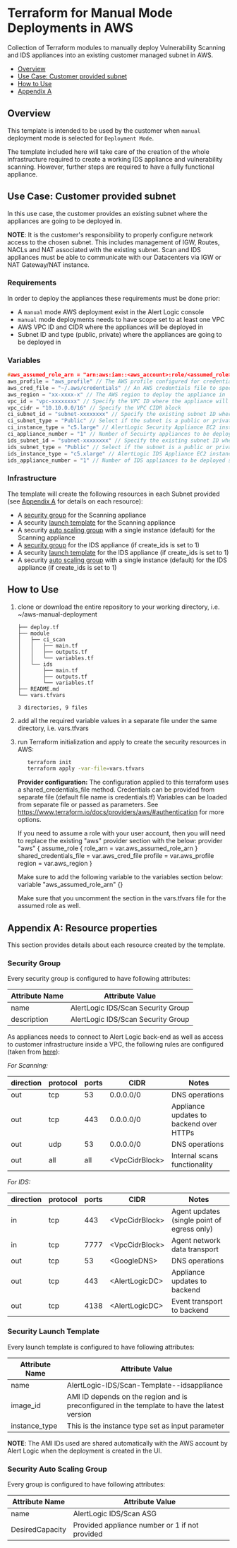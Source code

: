# Terraform for Manual Mode Deployments in AWS

Collection of Terraform modules to manually deploy Vulnerability Scanning and IDS appliances into an existing customer managed subnet in AWS.

- [Overview](#overview)
- [Use Case: Customer provided subnet](#use-case-customer-provided-subnet)
- [How to Use](#how-to-use)
- [Appendix A](#appendix-a-resource-properties)

## Overview

This template is intended to be used by the customer when `manual` deployment mode is selected for `Deployment Mode`.

The template included here will take care of the creation of the whole infrastructure required to create a working IDS appliance and vulnerability scanning. However, further steps are required to have a fully functional appliance.

## Use Case: Customer provided subnet

In this use case, the customer provides an existing subnet where the appliances are going to be deployed in.

**NOTE**: It is the customer's responsibility to properly configure network access to the chosen subnet. This includes management of IGW, Routes, NACLs and NAT associated with the existing subnet. Scan and IDS appliances must be able to communicate with our Datacenters via IGW or NAT Gateway/NAT instance.

### Requirements

In order to deploy the appliances these requirements must be done prior:

- A `manual` mode AWS deployment exist in the Alert Logic console
- `manual` mode deployments needs to have scope set to at least one VPC
- AWS VPC ID and CIDR where the appliances will be deployed in
- Subnet ID and type (public, private) where the appliances are going to be deployed in

### Variables

```h
#aws_assumed_role_arn = "arn:aws:iam::<aws_account>:role/<assumed_role>" // This field is only necessary when an assumed role is required. Commented out by default.
aws_profile = "aws_profile" // The AWS profile configured for credentials OR matching AWS_PROFILE environment variable
aws_cred_file = "~/.aws/credentials" // An AWS credentials file to specify your credentials
aws_region = "xx-xxxx-x" // The AWS region to deploy the appliance in
vpc_id = "vpc-xxxxxxxx" // Specify the VPC ID where the appliance will be deployed in
vpc_cidr = "10.10.0.0/16" // Specify the VPC CIDR block
ci_subnet_id = "subnet-xxxxxxxx" // Specify the existing subnet ID where the scanning appliance will be deployed in
ci_subnet_type = "Public" // Select if the subnet is a public or private subnet. Enter Public or Private
ci_instance_type = "c5.large" // AlertLogic Security Appliance EC2 instance type. Enter m4.large, m4.xlarge, m4.2xlarge, m5.large, m5.xlarge, m5.2xlarge, c4.large, c4.xlarge, c4.2xlarge, c5.large, c5.xlarge or c5.2xlarge
ci_appliance_number = "1" // Number of Secuirty appliances to be deployed set by the Autoscaling group
ids_subnet_id = "subnet-xxxxxxxx" // Specify the existing subnet ID where the appliance will be deployed in
ids_subnet_type = "Public" // Select if the subnet is a public or private subnet. Enter Public or Private
ids_instance_type = "c5.xlarge" // AlertLogic IDS Appliance EC2 instance type. Enter m4.large, m4.xlarge, m4.2xlarge, m5.large, m5.xlarge, m5.2xlarge, c4.large, c4.xlarge, c4.2xlarge, c5.large, c5.xlarge or c5.2xlarge
ids_appliance_number = "1" // Number of IDS appliances to be deployed set by the Autoscaling group
```

### Infrastructure

The template will create the following resources in each Subnet provided (see [Appendix A](#appendix-a-resource-properties) for details on each resource):

- A [security group](#security-group) for the Scanning appliance
- A security [launch template](#security-launch-template) for the Scanning appliance
- A security [auto scaling group](#security-auto-scaling-group) with a single instance (default) for the Scanning appliance
- A [security group](#security-group) for the IDS appliance (if create_ids is set to 1)
- A security [launch template](#security-launch-template) for the IDS appliance (if create_ids is set to 1)
- A security [auto scaling group](#security-auto-scaling-group) with a single instance (default) for the IDS appliance (if create_ids is set to 1)

## How to Use

1. clone or download the entire repository to your working directory, i.e. ~/aws-manual-deployment

   ```text
   ├── deploy.tf
   ├── module
   │   ├── ci_scan
   │   │   ├── main.tf
   │   │   ├── outputs.tf
   │   │   └── variables.tf
   │   └── ids
   │       ├── main.tf
   │       ├── outputs.tf
   │       └── variables.tf
   ├── README.md
   └── vars.tfvars

   3 directories, 9 files
   ```

2. add all the required variable values in a separate file under the same directory, i.e. vars.tfvars
3. run Terraform initialization and apply to create the security resources in AWS:

   ```bash
      terraform init
      terraform apply -var-file=vars.tfvars
   ```

   **Provider configuration:**
   The configuration applied to this terraform uses a shared_credentials_file method. Credentials can be provided from separate file (default file name is credentials.tf)
   Variables can be loaded from separate file or passed as parameters. See <https://www.terraform.io/docs/providers/aws/#authentication> for more options.

   If you need to assume a role with your user account, then you will need to replace the existing "aws" provider section with the below: 
   provider "aws" { 
     assume_role { 
       role_arn = var.aws_assumed_role_arn 
     } 
     shared_credentials_file = var.aws_cred_file 
     profile = var.aws_profile 
     region = var.aws_region
   } 

   Make sure to add the following variable to the variables section below:
   variable "aws_assumed_role_arn" {}

   Make sure that you uncomment the section in the vars.tfvars file for the assumed role as well.

## Appendix A: Resource properties

This section provides details about each resource created by the template.

### Security Group

Every security group is configured to have following attributes:

| Attribute Name | Attribute Value                                                                          |
| -------------- | ---------------------------------------------------------------------------------------- |
| name           | AlertLogic IDS/Scan Security Group <VpcId> |
| description    | AlertLogic IDS/Scan Security Group                                                   |

As appliances needs to connect to Alert Logic back-end as well as access to customer infrastructure inside a VPC, the following rules are configured (taken from [here](https://docs.alertlogic.com/requirements/cloud/amazon-web-services-threat-manager-requirements.htm)):

_For Scanning:_

| direction | protocol | ports | CIDR             | Notes                                                    |
| --------- | -------- | ----- | ---------------- | -------------------------------------------------------- |
| out       | tcp      | 53    | 0.0.0.0/0        | DNS operations                                           |
| out       | tcp      | 443   | 0.0.0.0/0        | Appliance updates to backend over HTTPs                  |
| out       | udp      | 53    | 0.0.0.0/0        | DNS operations                                           |
| out       | all      | all   | \<VpcCidrBlock\> | Internal scans functionality                             |

_For IDS:_

| direction | protocol | ports | CIDR             | Notes                                       |
| --------- | -------- | ----- | ---------------- | ------------------------------------------- |
| in        | tcp      | 443   | \<VpcCidrBlock\> | Agent updates (single point of egress only) |
| in        | tcp      | 7777  | \<VpcCidrBlock\> | Agent network data transport                |
| out       | tcp      | 53    | \<GoogleDNS\>    | DNS operations                              |
| out       | tcp      | 443   | \<AlertLogicDC\> | Appliance updates to backend                |
| out       | tcp      | 4138  | \<AlertLogicDC\> | Event transport to backend                  |

### Security Launch Template

Every launch template is configured to have following attributes:

| Attribute Name           | Attribute Value                                                                                                          |
| ------------------------ | ------------------------------------------------------------------------------------------------------------------------ |
| name                     | AlertLogic-IDS/Scan-Template-<VpcID>-idsappliance                                                                        |
| image_id                 | AMI ID depends on the region and is preconfigured in the template to have the latest version                             |
| instance_type            | This is the instance type set as input parameter                                                                         |

**NOTE**: The AMI IDs used are shared automatically with the AWS account by Alert Logic when the deployment is created in the UI.

### Security Auto Scaling Group

Every group is configured to have following attributes:

| Attribute Name  | Attribute Value                                                                             |
| --------------- | ------------------------------------------------------------------------------------------- |
| name            | AlertLogic IDS/Scan ASG <VpcId> |
| DesiredCapacity | Provided appliance number or 1 if not provided                                              |